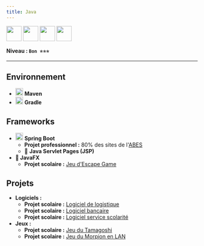 ```yaml
---
title: Java
---
```


<img src="https://cdn.jsdelivr.net/gh/devicons/devicon/icons/java/java-original.svg" width="40" />
<img src="https://cdn.jsdelivr.net/gh/devicons/devicon/icons/maven/maven-original.svg" width="40" />
<img src="https://cdn.jsdelivr.net/gh/devicons/devicon/icons/gradle/gradle-original.svg" width="40" />
<img src="https://cdn.jsdelivr.net/gh/devicons/devicon/icons/spring/spring-original.svg" width="40" />

**Niveau : `Bon ⭐⭐⭐`**

---

## Environnement

-   <img src="https://cdn.jsdelivr.net/gh/devicons/devicon/icons/maven/maven-original.svg" width="20" /> **Maven**
-   <img src="https://cdn.jsdelivr.net/gh/devicons/devicon/icons/gradle/gradle-original.svg" width="20" /> **Gradle**

## Frameworks

-   <img src="https://cdn.jsdelivr.net/gh/devicons/devicon/icons/spring/spring-original.svg" width="20" /> **Spring Boot**
    -   **Projet professionnel :** 80% des sites de l'[ABES](../../../03-experiences/01-abes/index.md)
    -   🎨 **Java Servlet Pages (JSP)**
-   **🎨 JavaFX**
    -   **Projet scolaire :** [Jeu d'Escape Game](../../../02-academic/03-dut-informatique/projects.md#-développement-dun-escape-game-virtuel)

## Projets

-   **Logiciels :**
    -   **Projet scolaire :** [Logiciel de logistique](../../../02-academic/02-licence-apidae/projects.md#-développement-dun-logiciel-de-logistique)
    -   **Projet scolaire :** [Logiciel bancaire](../../../02-academic/03-dut-informatique/projects.md#-développement-de-logiciel-bancaire)
    -   **Projet scolaire :** [Logiciel service scolarité](../../../02-academic/03-dut-informatique/projects.md#-développement-de-logiciel-de-gestion-dun-service-de-scolarité)
-   **Jeux :**
    -   **Projet scolaire :** [Jeu du Tamagoshi](../../../02-academic/02-licence-apidae/projects.md#-développement-dun-jeu-du-tamagoshi)
    -   **Projet scolaire :** [Jeu du Morpion en LAN](../../../02-academic/02-licence-apidae/projects.md#-développement-dun-jeu-du-morpion-multi-joueur-en-lan)
